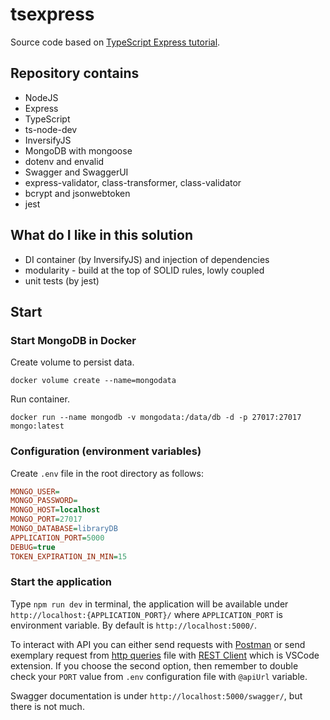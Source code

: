 # tsexpress

Source code based on [TypeScript Express tutorial](https://wanago.io/courses/typescript-express-tutorial/).

## Repository contains

* NodeJS
* Express
* TypeScript
* ts-node-dev
* InversifyJS
* MongoDB with mongoose
* dotenv and envalid
* Swagger and SwaggerUI
* express-validator, class-transformer, class-validator
* bcrypt and jsonwebtoken
* jest

## What do I like in this solution

* DI container (by InversifyJS) and injection of dependencies
* modularity - build at the top of SOLID rules, lowly coupled
* unit tests (by jest)

## Start

### Start MongoDB in Docker

Create volume to persist data.

```docker
docker volume create --name=mongodata
```

Run container.

```docker
docker run --name mongodb -v mongodata:/data/db -d -p 27017:27017 mongo:latest
```

### Configuration (environment variables)

Create `.env` file in the root directory as follows:

```ini
MONGO_USER=
MONGO_PASSWORD=
MONGO_HOST=localhost
MONGO_PORT=27017
MONGO_DATABASE=libraryDB
APPLICATION_PORT=5000
DEBUG=true
TOKEN_EXPIRATION_IN_MIN=15
```

### Start the application

Type `npm run dev` in terminal, the application will be available under `http://localhost:{APPLICATION_PORT}/` where `APPLICATION_PORT` is environment variable. By default is `http://localhost:5000/`.

To interact with API you can either send requests with [Postman](https://www.getpostman.com/) or send exemplary
request from [http queries](server-queries.http) file with [REST Client](https://marketplace.visualstudio.com/items?itemName=humao.rest-client)
which is VSCode extension.
If you choose the second option, then remember to double check your `PORT` value from `.env` configuration file with `@apiUrl` variable.

Swagger documentation is under `http://localhost:5000/swagger/`, but there is not much.
